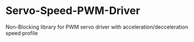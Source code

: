 # Servo-Speed-PWM-Driver
Non-Blocking library for PWM servo driver with acceleration/decceleration speed profile
